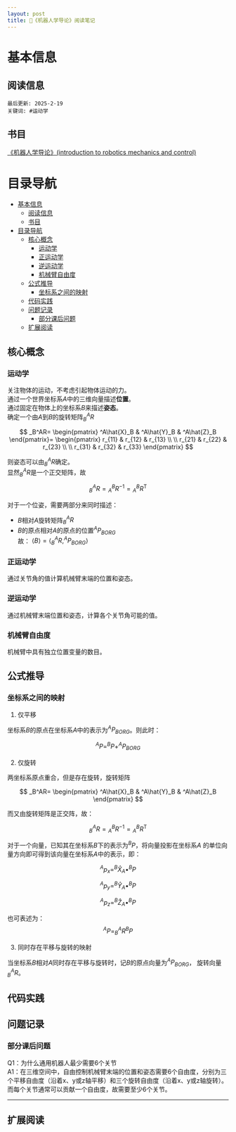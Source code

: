 ```yaml
---
layout: post
title: 🦾《机器人学导论》阅读笔记
---
```

# 基本信息
## 阅读信息
`最后更新: 2025-2-19`  
`关键词: #运动学`
## 书目
[《机器人学导论》(introduction to robotics mechanics and control)](https://z-library.sk/book/18192065/4684aa/%E6%9C%BA%E5%99%A8%E4%BA%BA%E5%AD%A6%E5%AF%BC%E8%AE%BA-introduction-to-robotics-mechanics-and-control.html) 
<!--more-->
# 目录导航
- [基本信息](#基本信息)
  - [阅读信息](#阅读信息)
  - [书目](#书目)
- [目录导航](#目录导航)
  - [核心概念](#核心概念)
    - [运动学](#运动学)
    - [正运动学](#正运动学)
    - [逆运动学](#逆运动学)
    - [机械臂自由度](#机械臂自由度)
  - [公式推导](#公式推导)
    - [坐标系之间的映射](#坐标系之间的映射)
  - [代码实践](#代码实践)
  - [问题记录](#问题记录)
    - [部分课后问题](#部分课后问题)
  - [扩展阅读](#扩展阅读)

## 核心概念
### 运动学
关注物体的运动，不考虑引起物体运动的力。  
通过一个世界坐标系$A$中的三维向量描述**位置**。  
通过固定在物体上的坐标系$B$来描述**姿态**。  
确定一个由$A$到$B$的旋转矩阵$_B^AR$  

$$
_B^AR=
\begin{pmatrix}
^A\hat{X}_B & ^A\hat{Y}_B & ^A\hat{Z}_B
\end{pmatrix}=
\begin{pmatrix}
r_{11} & r_{12} & r_{13} \\
 \\
r_{21} & r_{22} & r_{23} \\
 \\
r_{31} & r_{32} & r_{33}
\end{pmatrix}
$$

则姿态可以由$_B^AR$确定。  
显然$_B^AR$是一个正交矩阵，故  

$$
{}_B^AR={}_A^BR^{-1}={}_A^BR^{\mathrm{T}}
$$

对于一个位姿，需要两部分来同时描述：
- $B$相对$A$旋转矩阵$_B^AR$
- $B$的原点相对$A$的原点的位置$^AP_{BORG}$  
故：
$\langle B\rangle = \langle_B^AR , ^AP_{BORG} \rangle$
### 正运动学
通过关节角的值计算机械臂末端的位置和姿态。
### 逆运动学
通过机械臂末端位置和姿态，计算各个关节角可能的值。
### 机械臂自由度
机械臂中具有独立位置变量的数目。


## 公式推导
### 坐标系之间的映射
1. 仅平移

坐标系$B$的原点在坐标系$A$中的表示为$^AP_{BORG}$。则此时：

$$^AP=^BP+^AP_{BORG}$$

2. 仅旋转

两坐标系原点重合，但是存在旋转，旋转矩阵

$$
_B^AR=
\begin{pmatrix}
^A\hat{X}_B & ^A\hat{Y}_B & ^A\hat{Z}_B
\end{pmatrix}
$$

而又由旋转矩阵是正交阵，故：

$$
{}_B^AR={}_A^BR^{-1}={}_A^BR^{\mathrm{T}}
$$

对于一个向量，已知其在坐标系$B$下的表示为$^BP$，将向量投影在坐标系$A$
的单位向量方向即可得到该向量在坐标系$A$中的表示，即：

$$
^Ap_x=^B\hat{X}_A\bullet^BP
$$

$$
^Ap_y=^B\hat{Y}_A\bullet^BP
$$

$$
^Ap_z=^B\hat{Z}_A\bullet^BP  
$$

也可表述为：
$$
^AP=_B^AR^BP
$$


3. 同时存在平移与旋转的映射

当坐标系$B$相对$A$同时存在平移与旋转时，记$B$的原点向量为$^AP_{BORG}$，
旋转向量$_B^AR$。



## 代码实践

## 问题记录

### 部分课后问题
Q1：为什么通用机器人最少需要6个关节  
A1：在三维空间中，自由控制机械臂末端的位置和姿态需要6个自由度，分别为三个平移自由度（沿着x、y或z轴平移）和三个旋转自由度（沿着x、y或z轴旋转）。而每个关节通常可以贡献一个自由度，故需要至少6个关节。

---


## 扩展阅读


